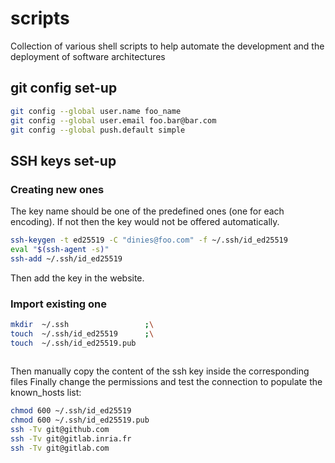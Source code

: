 # scripts
Collection of various shell scripts to help automate the development and the deployment of software architectures

## git config set-up
```bash
git config --global user.name foo_name
git config --global user.email foo.bar@bar.com
git config --global push.default simple 
```
## SSH keys set-up 
### Creating new ones
The key name should be one of the predefined ones (one for each encoding).
If not then the key would not be offered automatically.
```bash
ssh-keygen -t ed25519 -C "dinies@foo.com" -f ~/.ssh/id_ed25519
eval "$(ssh-agent -s)"
ssh-add ~/.ssh/id_ed25519
```
Then add the key in the website.

### Import existing one
```bash
mkdir  ~/.ssh                 ;\
touch  ~/.ssh/id_ed25519      ;\
touch  ~/.ssh/id_ed25519.pub
  
```
Then manually copy the content of the ssh key inside the corresponding files
Finally change the permissions and test the connection to populate the known\_hosts list:

```bash
chmod 600 ~/.ssh/id_ed25519
chmod 600 ~/.ssh/id_ed25519.pub   
ssh -Tv git@github.com	      
ssh -Tv git@gitlab.inria.fr
ssh -Tv git@gitlab.com
```
